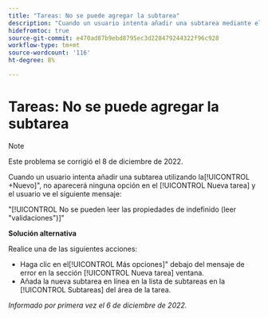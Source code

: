 ```yaml
---
title: "Tareas: No se puede agregar la subtarea"
description: "Cuando un usuario intenta añadir una subtarea mediante el botón +New , no aparece ninguna opción en la ventana New Task y el usuario ve un mensaje de error."
hidefromtoc: true
source-git-commit: e470ad87b9ebd8795ec3d228479244322f96c928
workflow-type: tm+mt
source-wordcount: '116'
ht-degree: 8%

---
```



# Tareas: No se puede agregar la subtarea

>[!NOTE]
>
>Este problema se corrigió el 8 de diciembre de 2022.

Cuando un usuario intenta añadir una subtarea utilizando la[!UICONTROL +Nuevo]&quot;, no aparecerá ninguna opción en el [!UICONTROL Nueva tarea] y el usuario ve el siguiente mensaje:

&quot;[!UICONTROL No se pueden leer las propiedades de indefinido (leer &quot;validaciones&quot;)]&quot;

**Solución alternativa**

Realice una de las siguientes acciones:

* Haga clic en el[!UICONTROL Más opciones]&quot; debajo del mensaje de error en la sección [!UICONTROL Nueva tarea] ventana.
* Añada la nueva subtarea en línea en la lista de subtareas en la [!UICONTROL Subtareas] del área de la tarea.

_Informado por primera vez el 6 de diciembre de 2022._

